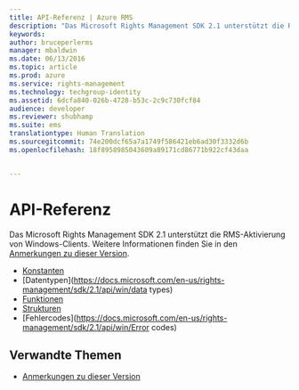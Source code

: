 ```yaml
---
title: API-Referenz | Azure RMS
description: "Das Microsoft Rights Management SDK 2.1 unterstützt die RMS-Aktivierung von Windows-Clients."
keywords: 
author: bruceperlerms
manager: mbaldwin
ms.date: 06/13/2016
ms.topic: article
ms.prod: azure
ms.service: rights-management
ms.technology: techgroup-identity
ms.assetid: 6dcfa840-026b-4728-b53c-2c9c730fcf84
audience: developer
ms.reviewer: shubhamp
ms.suite: ems
translationtype: Human Translation
ms.sourcegitcommit: 74e200dcf65a7a1749f586421eb6ad30f3332d6b
ms.openlocfilehash: 18f8958985043609a89171cd86771b922cf43daa


---
```


# API-Referenz

Das Microsoft Rights Management SDK 2.1 unterstützt die RMS-Aktivierung von Windows-Clients. Weitere Informationen finden Sie in den [Anmerkungen zu dieser Version](release-notes-rtm.md).
- [Konstanten](https://docs.microsoft.com/en-us/rights-management/sdk/2.1/api/win/constants)
- [Datentypen](https://docs.microsoft.com/en-us/rights-management/sdk/2.1/api/win/data types)
- [Funktionen](https://docs.microsoft.com/en-us/rights-management/sdk/2.1/api/win/functions)
- [Strukturen](https://docs.microsoft.com/en-us/rights-management/sdk/2.1/api/win/structures)
- [Fehlercodes](https://docs.microsoft.com/en-us/rights-management/sdk/2.1/api/win/Error codes)



## Verwandte Themen

* [Anmerkungen zu dieser Version](release-notes-rtm.md)
 

 



<!--HONumber=Jun16_HO4-->


